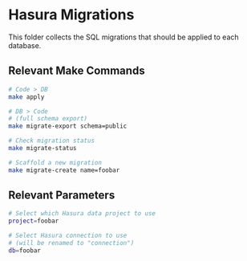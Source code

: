 # Hasura Migrations

This folder collects the SQL migrations that should be applied to each database.

## Relevant Make Commands

```bash
# Code > DB
make apply

# DB > Code
# (full schema export)
make migrate-export schema=public

# Check migration status
make migrate-status

# Scaffold a new migration
make migrate-create name=foobar
```

## Relevant Parameters

```bash
# Select which Hasura data project to use
project=foobar

# Select Hasura connection to use
# (will be renamed to "connection")
db=foobar
```